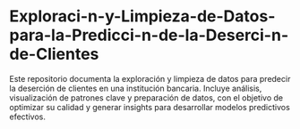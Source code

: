 # Exploraci-n-y-Limpieza-de-Datos-para-la-Predicci-n-de-la-Deserci-n-de-Clientes
Este repositorio documenta la exploración y limpieza de datos para predecir la deserción de clientes en una institución bancaria. Incluye análisis, visualización de patrones clave y preparación de datos, con el objetivo de optimizar su calidad y generar insights para desarrollar modelos predictivos efectivos.
